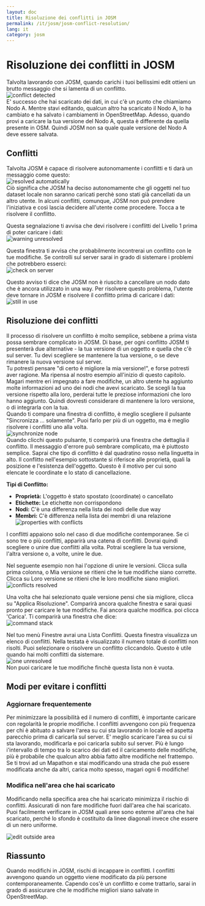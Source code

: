 ```yaml
---
layout: doc
title: Risoluzione dei conflitti in JOSM
permalink: /it/josm/josm-conflict-resolution/
lang: it
category: josm
---
```


Risoluzione dei conflitti in JOSM
====================


Talvolta lavorando con JOSM, quando carichi i tuoi bellissimi edit ottieni un brutto messaggio che si lamenta di un conflitto.  
![conflict detected][]  
E' successo che hai scaricato dei dati, in cui c'è un punto che chiamiamo Nodo A. Mentre stavi editando, qualcun altro ha scaricato il Nodo A, lo ha cambiato e ha salvato i cambiamenti in OpenStreetMap.  Adesso, quando provi a caricare la tua versione del Nodo A, questa è differente da quella presente in OSM.  Quindi JOSM non sa quale quale versione del Nodo A deve essere salvata.  

Conflitti
----------

Talvolta JOSM è capace di risolvere autonomamente i conflitti e ti darà un messaggio come questo:  
![resolved automatically][]  
Ciò significa che JOSM ha deciso autonomamente che gli oggetti nel tuo dataset locale non saranno caricati perchè sono stati già cancellati da un altro utente. In alcuni conflitti, comunque, JOSM non può prendere l'iniziativa e così lascia decidere all'utente come procedere. Tocca a te risolvere il conflitto.  

Questa segnalazione ti avvisa che devi risolvere i conflitti del Livello 1 prima di poter caricare i dati:  
![warning unresolved][]  

Questa finestra ti avvisa che probabilmente incontrerai un conflitto con le tue modifiche. Se controlli sul server sarai in grado di sistemare i problemi che potrebbero esserci:  
![check on server][]  

Questo avviso ti dice che JOSM non è riuscito a cancellare un nodo dato che è ancora utilizzato in una way. Per risolvere questo problema, l'utente deve tornare in JOSM e risolvere il conflitto prima di caricare i dati:  
![still in use][]  

Risoluzione dei conflitti
--------------------

Il processo di risolvere un conflitto è molto semplice, sebbene a prima vista possa sembrare complicato in JOSM. Di base, per ogni conflitto JOSM ti presenterà due alternative - la tua versione di un oggetto e quella che c'è sul server. Tu devi scegliere se mantenere la tua versione, o se deve rimanere la nuova versione sul server.  
Tu potresti pensare "di certo è migliore la mia versione!", e forse potresti aver ragione. Ma ripensa al nostro esempio all'inizio di questo capitolo. Magari mentre eri impegnato a fare modifiche, un altro utente ha aggiunto molte informazioni ad uno dei nodi che avevi scaricato. Se scegli la tua versione rispetto alla loro, perderai tutte le preziose informazioni che loro hanno aggiunto. Quindi dovresti considerare di mantenere la loro versione, o di integrarla con la tua.  
Quando ti compare una finestra di conflitto, è meglio scegliere il pulsante "Sincronizza ... solamente". Puoi farlo per più di un oggetto, ma è meglio risolvere i conflitti uno alla volta.  
![synchronize node][]  
Quando clicchi questo pulsante, ti comparirà una finestra che dettaglia il conflitto. Il messaggio d'errore può sembrare complicato, ma è piuttosto semplice. Saprai che tipo di conflitto è dal quadratino rosso nella linguetta in alto. Il conflitto nell'esempio sottostante si riferisce alle proprietà, quali la posizione e l'esistenza dell'oggetto. Questo è il motivo per cui sono elencate le coordinate e lo stato di cancellazione.  

**Tipi di Conflitto:**

- **Proprietà:**  L'oggetto è stato spostato (coordinate) o cancellato  
- **Etichette:**  Le etichette non corrispondono  
- **Nodi:**  C'è una differenza nella lista dei nodi delle due way  
- **Membri:**  C'è differenza nella lista dei membri di una relazione  
![properties with conflicts][]  

I conflitti appaiono solo nel caso di due modifiche contemporanee. Se ci sono tre o più conflitti, apparirà una catena di conflitti.  Dovrai quindi scegliere o unire due conflitti alla volta. Potrai scegliere la tua versione, l'altra versione o, a volte, unire le due.  

Nel seguente esempio non hai l'opzione di unire le versioni. Clicca sulla prima colonna, o Mia versione se ritieni che le tue modifiche siano corrette. Clicca su Loro versione se ritieni che le loro modifiche siano migliori.  
![conflicts resolved][]  

Una volta che hai selezionato quale versione pensi che sia migliore, clicca su "Applica Risoluzione". Comparirà ancora qualche finestra e sarai quasi pronto per caricare le tue modifiche. Fai ancora qualche modifica. poi clicca 'Carica'. Ti comparirà una finestra che dice:  
![command stack][]  

Nel tuo menù Finestre avrai una Lista Conflitti. Questa finestra visualizza un elenco di conflitti. Nella testata è visualizzato il numero totale di conflitti non risolti. Puoi selezionare o risolvere un conflitto cliccandolo. Questo è utile quando hai molti conflitti da sistemare.  
![one unresolved][]  
Non puoi caricare le tue modifiche finchè questa lista non è vuota.  

Modi per evitare i conflitti
------------------------

### Aggiornare frequentemente

Per minimizzare la possibilità ed il numero di conflitti, è importante caricare con regolarità le proprie modifiche. I conflitti avvengono con più frequenza per chi è abituato a salvare l'area su cui sta lavorando in locale ed aspetta parecchio prima di caricarla sul server. E' meglio scaricare l'area su cui si sta lavorando, modificarla e poi caricarla subito sul server. Più è lungo i'intervallo di tempo tra lo scarico dei dati ed il caricamento delle modifiche, più è probabile che qualcun altro abbia fatto altre modifiche nel frattempo. Se ti trovi ad un Mapathon e stai modificando una strada che può essere modificata anche da altri, carica molto spesso, magari ogni 6 modifiche!  

### Modifica nell'area che hai scaricato

Modificando nella specifica area che hai scaricato minimizza il rischio di conflitti. Assicurati di non fare modifiche fuori dall'area che hai scaricato. Puoi facilmente verificare in JOSM quali aree sono esterne all'area che hai scaricato, perché lo sfondo è costituito da linee diagonali invece che essere di un nero uniforme.  

![edit outside area][]  

Riassunto
--------
Quando modifichi in JOSM, rischi di incappare in conflitti. I conflitti avvengono quando un oggetto viene modificato da più persone contemporaneamente. Capendo cos'è un conflitto e come trattarlo, sarai in grado di assicurare che le modifiche migliori siano salvate in OpenStreetMap.  


<!-- More stuff, could go into an additional chapter - NON TRADURRE
## Appendice. Conflitti più specifici

### Conflitti fra tag

Se i tag di una versione di un oggetto sono differenti da quelli di
un'altra versione, la finestra dei Conflitti mostra un ![]({{site.baseurl}}/images/intermediate/en_conflict_resolution_image08.png) nella
scheda Tags. Clicca sulla scheda per mostrare una finestra per la risoluzione del conflitto fra
tags.

Sono visibili tre tabelle, da sinistra a destra:

1. Mia versione: mostra i tags della prima versione dell'oggetto parte
    di questo conflitto. Questi sono i tag della versione dell'oggetto memorizzata
    nel data set locale.
2. Versione unita: mostra i tags uniti. Questa tabella è inizialmente
    vuota.  Più conflitti fra tags risolvi più tag verrano
     mostrati in questa tabella.
3. La loro versione: mostra i tag della seconda versione dell'oggetto
    parte di questo conflitto. Questi sono normalmente i tags
    dell'oggetto memorizzato sul server.

Nell'esempio sotto entrambe le versioni hanno un tag "name". I valori nelle
due versioni dell'oggetto sono però differenti e quindi JOSM mostra
la riga con uno sfondo rosso. Il valore della prima versione è
"Secondary School". l'altra versione ha il valore"Elementary
School". Ora devi decidere quali di questi valori vuoi tenere
e quali vuoi scartare.

![]({{site.baseurl}}/images/intermediate/en_conflict_resolution_image07.png)

Cliccca sul valore che vuoi tenere, nell'esempio
quello a sinistra. Se fai doppio clic sul valore o su
![]({{site.baseurl}}/images/intermediate/en_conflict_resolution_image21.png), decidi di tenere il valore e scartare il
valore opposto. La tabella al centro ora mostra il valore da tenere
e il colore di sfondo diventa verde.

![]({{site.baseurl}}/images/intermediate/en_conflict_resolution_image10.png)

Quando il bottone Applica Risoluzione è abilitato puoi rendere attiva la tua scelta.
I valori scelti verranno applicati e la finestra si chiuderà.

![]({{site.baseurl}}/images/intermediate/en_conflict_resolution_image03.png)

## Risolvere le differenze nella lista di nodi di due versioni dello stesso percorso

Se vedi il simbolo ![]({{site.baseurl}}/images/intermediate/en_conflict_resolution_image08.png)nella scheda Nodi devi
risolvere le differenze nella lista dei
[nodi](http://josm.openstreetmap.de/wiki/Help/Concepts/Object)delle due
[ways](http://josm.openstreetmap.de/wiki/Help/Concepts/Object). Ci
sono tre colonne nei rispettivi pannelli (vedi la schermata sotto):

1. la tabella più a sinistra mostra la lista dei nodi della versione locale
    dell'oggetto
2. la tabella a destra mostra la lista dei nodi sul server
    dell'oggetto
3. la tabella al centro mostra la lista dei nodi dei percorsi uniti

Inizialmente la tabella al centro è vuota. Ora devi decidere quali nodi
tenere fra quelli del dataset locale (tabella a sinistra) e quali fra quelli del
dataset del server.

![]({{site.baseurl}}/images/intermediate/en_conflict_resolution_image24.png)

### Procedura standard

La procedura standard per risolvere i conflitti nella lista di nodi di due
[versioni
dello stesso oggetto](http://josm.openstreetmap.de/wiki/Help/Concepts/Object)si articola
in tre passi:

1. Seleziona i nodi da entrambe le versioni dell'oggetto e riordina la lista così ottenuta
    se necessario.
2. Congela la lista risultante dei nodi uniti cliccando sul bottone
    ![]({{site.baseurl}}/images/intermediate/en_conflict_resolution_image16.png). Quando congeli la lista dei nodi uniti
    dici a JOSM che tutti i conflitti nella lista dei nodi sono risolti.
3. Applica la risoluzione

### Un metodo semplice: tieni la lista dei nodi della versione locale dell'oggetto.

Il seguente esempio mostra il metodo di lavoro da seguire quando decidi di tenere tutti i nodi nel medesimo ordine in cui sono nella versione locale dell'oggetto.

- Prima seleziona tutti gli elementi della tabella a sinistra (usando il mouse o 
    premendo Ctrl+A nella tabella)(vedi il prossimo screenshot):

    ![]({{site.baseurl}}/images/intermediate/en_conflict_resolution_image04.png)

- Poi clicca 
    ![]({{site.baseurl}}/images/intermediate/en_conflict_resolution_image19.png)
    per copiare i nodi selezionati nella tabella al centro con i nodi uniti:

    ![]({{site.baseurl}}/images/intermediate/en_conflict_resolution_image01.png)

- Infine premi
    ![]({{site.baseurl}}/images/intermediate/en_conflict_resolution_image16.png)
    per congelare la lista dei nodi uniti risultante:

    ![]({{site.baseurl}}/images/intermediate/en_conflict_resolution_image20.png)

    Il simbolo nella scheda dei nodi ora è cambiato in 
    ![]({{site.baseurl}}/images/intermediate/en_conflict_resolution_image00.png)
    e ora puoi applicare la scelta.

### Supporto per il confronto di liste di nodi

Può essere difficile trovare le differenze nella lista dei nodi di due versioni dello stesso oggetto, in particolare per percorsi con molti nodi.

La finestra dei Conflitti ti supporta nel trovare le differenze. Può confrontare due liste di nodi alla volta ("la mia" lista di nodi, la lista dei nodi unita e la "loro" lista dei nodi) e e può visualizzare le differenze fra loro con specifici colori di sfondo.

Dal seguente combo box puoi selezionare quale coppia di lista di nodi confrontare:

![]({{site.baseurl}}/images/intermediate/en_conflict_resolution_image15.png)

1. La mia con la loro: confronta la tabella di sinistra con quella di destra
    nella finestra Conflitti
2. La mia con quella unita: confronta la tabella a sinistra con quella al centro
    nella finestra Conflitti
3. la loro con quella unita: confronta la tabella al centro con quella a destra.
    nella finestra Conflitti

In funzione della posizione di un nodo nella lista, sono usati differenti colori
per lo sfondo:

1. il nodo è solo in questa lista e non è presente nell'altra
    ![]({{site.baseurl}}/images/intermediate/en_conflict_resolution_image13.png)
2. il nodo è in entrambe le liste, ma in posizioni differenti:
    ![]({{site.baseurl}}/images/intermediate/en_conflict_resolution_image02.png)
3. uno sfondo bianco indica che un nodo è in entrambe le liste nella stessa
    posizione.

    ![]({{site.baseurl}}/images/intermediate/en_conflict_resolution_image17.png)

-->

[conflict detected]: /images/josm/conflict-detected.png
[resolved automatically]: /images/josm/resolved-automatically.png
[warning unresolved]: /images/josm/warning-unresolved.png
[check on server]: /images/josm/check-on-server.png
[still in use]: /images/josm/still-in-use.png
[synchronize node]: /images/josm/synchronize-node.png
[properties with conflicts]: /images/josm/properties-with-conflicts.png
[conflicts resolved]: /images/josm/conflicts-resolved.png
[synchronize node]: /images/josm/synchronize-node.png
[command stack]: /images/josm/command-stack.png
[one unresolved]: /images/josm/one-unresolved.png
[edit outside area]: /images/josm/edit-outside-area.png